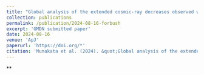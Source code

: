 ```yaml
---
title: "Global analysis of the extended cosmic-ray decreases observed with world-wide networks of neutron monitors and muon detectors; temporal variation of the rigidity spectrum and its implication"
collection: publications
permalink: /publication/2024-08-16-forbush
excerpt: 'GMDN submitted paper'
date: 2024-08-16
venue: 'ApJ'
paperurl: 'https://doi.org/*'
citation: 'Munakata et al. (2024). &quot;Global analysis of the extended cosmic-ray decreases observed with world-wide networks of neutron monitors and muon detectors; temporal variation of the rigidity spectrum and its implication&quot; <i>ApJ</i>. **, **.'
---
```


**
